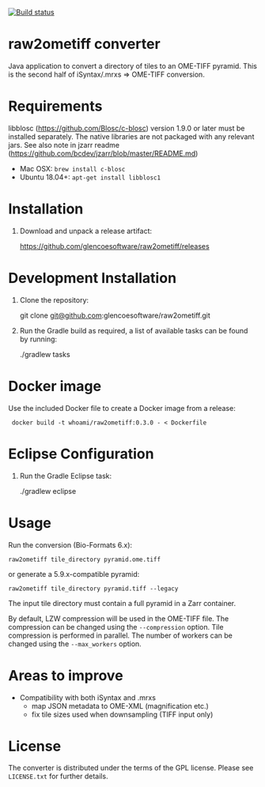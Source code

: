 [![Build status](https://ci.appveyor.com/api/projects/status/hvqqnbiwmo90m2fd?svg=true)](https://ci.appveyor.com/project/gs-jenkins/raw2ometiff)

raw2ometiff converter
=====================

Java application to convert a directory of tiles to an OME-TIFF pyramid.
This is the second half of iSyntax/.mrxs => OME-TIFF conversion.

Requirements
============

libblosc (https://github.com/Blosc/c-blosc) version 1.9.0 or later must be installed separately.
The native libraries are not packaged with any relevant jars.  See also note in jzarr readme (https://github.com/bcdev/jzarr/blob/master/README.md)

 * Mac OSX: `brew install c-blosc`
 * Ubuntu 18.04+: `apt-get install libblosc1`

Installation
============

1. Download and unpack a release artifact:

    https://github.com/glencoesoftware/raw2ometiff/releases

Development Installation
========================

1. Clone the repository:

    git clone git@github.com:glencoesoftware/raw2ometiff.git

2. Run the Gradle build as required, a list of available tasks can be found by running:

    ./gradlew tasks

Docker image
============

Use the included Docker file to create a Docker image from a release:

     docker build -t whoami/raw2ometiff:0.3.0 - < Dockerfile


Eclipse Configuration
=====================

1. Run the Gradle Eclipse task:

    ./gradlew eclipse

Usage
=====

Run the conversion (Bio-Formats 6.x):

    raw2ometiff tile_directory pyramid.ome.tiff

or generate a 5.9.x-compatible pyramid:

    raw2ometiff tile_directory pyramid.tiff --legacy

The input tile directory must contain a full pyramid in a Zarr container.

By default, LZW compression will be used in the OME-TIFF file.
The compression can be changed using the `--compression` option.
Tile compression is performed in parallel.  The number of workers can be changed using the `--max_workers` option.

Areas to improve
================

* Compatibility with both iSyntax and .mrxs
    - map JSON metadata to OME-XML (magnification etc.)
    - fix tile sizes used when downsampling (TIFF input only)

License
=======

The converter is distributed under the terms of the GPL license.
Please see `LICENSE.txt` for further details.
